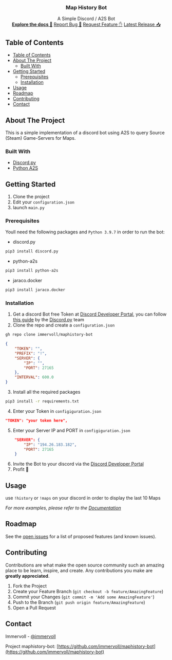<!-- PROJECT LOGO -->
<br />
<p align="center">
    <h3 align="center">Map History Bot</h3>
    <p align="center">
        A Simple Discord / A2S Bot
        <br />
        <a href="https://github.com/immervoll/maphistory-bot"><strong>Explore the docs 📖</strong></a>
        <a href="https://github.com/immervoll/maphistory-bot/issues">Report Bug 🐛</a>
        <a href="https://github.com/immervoll/maphistory-bot/issues">Request Feature ✋</a>
        <a href="https://github.com/immervoll/maphistory-bot/releases/">Latest Release 📥</a>
    </p>
</p>

<!-- TABLE OF CONTENTS -->

## Table of Contents

- [Table of Contents](#table-of-contents)
- [About The Project](#about-the-project)
  - [Built With](#built-with)
- [Getting Started](#getting-started)
  - [Prerequisites](#prerequisites)
  - [Installation](#installation)
- [Usage](#usage)
- [Roadmap](#roadmap)
- [Contributing](#contributing)
- [Contact](#contact)

<!-- ABOUT THE PROJECT -->

## About The Project

This is a simple implementation of a discord bot using A2S to query Source (Steam) Game-Servers for Maps.

### Built With

- [Discord.py](https://github.com/Rapptz/discord.py)
- [Python A2S](https://github.com/Yepoleb/python-a2s)

<!-- GETTING STARTED -->

## Getting Started

1.  Clone the project
2.  Edit your `configuration.json`
3.  launch `main.py`

### Prerequisites

Youll need the following packages and `Python 3.9.7` in order to run the bot:

- discord.py

```sh
pip3 install discord.py
```

- python-a2s

```sh
pip3 install python-a2s
```
- jaraco.docker
```sh
pip3 install jaraco.docker
```
### Installation

1. Get a discord Bot free Token at [Discord Developer Portal](https://discord.com/developers/applications), you can follow [this guide](https://discordpy.readthedocs.io/en/stable/discord.html) by the [Discord.py](https://github.com/Rapptz/discord.py) team
2. Clone the repo and create a `configuration.json`

```sh
gh repo clone immervoll/maphistory-bot
```
```json
{
    "TOKEN": "",
    "PREFIX": "!",
    "SERVER": {
        "IP": "",
        "PORT": 27165
    },
    "INTERVAL": 600.0
}
```

3. Install all the required packages

```sh
pip3 install -r requirements.txt
```

4. Enter your Token in `configiguration.json`

```JSON
"TOKEN": "your token here",
```

5. Enter your Server IP and PORT in `configiguration.json`

```JSON
    "SERVER": {
        "IP": "194.26.183.182",
        "PORT": 27165
    }
```

6. Invite the Bot to your discord via the [Discord Developer Portal](https://discord.com/developers/applications)
7. Profit 💯

<!-- USAGE EXAMPLES -->

## Usage

use `!history` or `!maps` on your discord in order to display the last 10 Maps

_For more examples, please refer to the [Documentation](https://github.com/immervoll/maphistory-bot)_

<!-- ROADMAP -->

## Roadmap

See the [open issues](https://github.com/immervoll/maphistory-bot/issues) for a list of proposed features (and known issues).

<!-- CONTRIBUTING -->

## Contributing

Contributions are what make the open source community such an amazing place to be learn, inspire, and create. Any contributions you make are **greatly appreciated**.

1. Fork the Project
2. Create your Feature Branch (`git checkout -b feature/AmazingFeature`)
3. Commit your Changes (`git commit -m 'Add some AmazingFeature'`)
4. Push to the Branch (`git push origin feature/AmazingFeature`)
5. Open a Pull Request

<!-- CONTACT -->

## Contact

Immervoll - [@immervoll](https://twitter.com/allswabbelvull)

Project maphistory-bot: [https://github.com/immervoll/maphistory-bot](https://github.com/immervoll/maphistory-bot)

